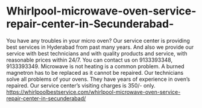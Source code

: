 # Whirlpool-microwave-oven-service-repair-center-in-Secunderabad-
 You have any troubles in your micro oven?  Our service center is providing best services in Hyderabad from past many years.  And also we provide our service with best technicians and with quality products and service, with reasonable prices within 24/7.  You can contact us on 9133393348, 9133393349. Microwave is not heating is a common problem. A burned magnetron has to be replaced as it cannot be repaired. Our technicians solve all problems of your ovens. They have years of experience in oven’s repaired. Our service center’s visiting charges is 350/- only.  https://whirlpoolbestservice.com/whirlpool-microwave-oven-service-repair-center-in-secunderabad/
